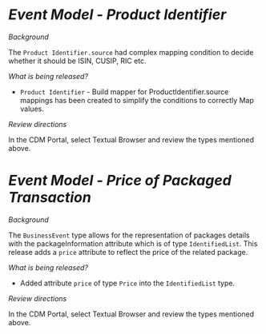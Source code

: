 # *Event Model - Product Identifier*

_Background_

The `Product Identifier.source` had complex mapping condition to decide whether it should be ISIN, CUSIP, RIC etc. 

_What is being released?_

- `Product Identifier` - Build mapper for ProductIdentifier.source mappings has been created to simplify the conditions to correctly Map values.

_Review directions_

In the CDM Portal, select Textual Browser and review the types mentioned above.

# *Event Model - Price of Packaged Transaction*

_Background_

The `BusinessEvent` type allows for the representation of packages details with the packageInformation attribute which is of type `IdentifiedList`.  This release adds a `price` attribute to reflect the price of the related package.

_What is being released?_

- Added attribute `price` of type `Price` into the `IdentifiedList` type.

_Review directions_

In the CDM Portal, select Textual Browser and review the types mentioned above.
